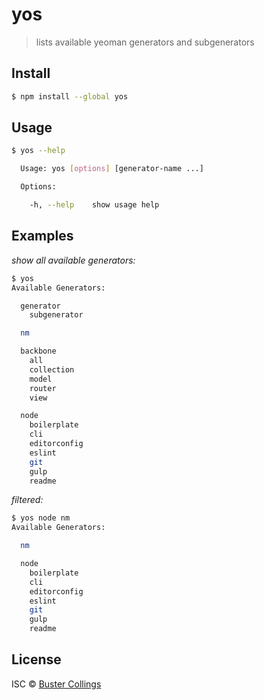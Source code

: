 # yos
> lists available yeoman generators and subgenerators

## Install

```sh
$ npm install --global yos
```

## Usage

```sh
$ yos --help

  Usage: yos [options] [generator-name ...]

  Options:

    -h, --help    show usage help

```

## Examples

_show all available generators:_
```sh
$ yos
Available Generators:

  generator
    subgenerator

  nm

  backbone
    all
    collection
    model
    router
    view

  node
    boilerplate
    cli
    editorconfig
    eslint
    git
    gulp
    readme
```

_filtered:_
```sh
$ yos node nm
Available Generators:

  nm

  node
    boilerplate
    cli
    editorconfig
    eslint
    git
    gulp
    readme
```


## License

ISC © [Buster Collings](http://about.me/buster)
